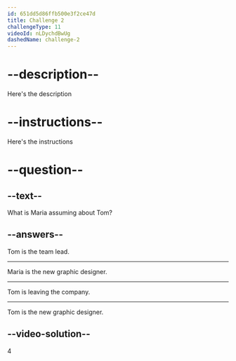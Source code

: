 ```yaml
---
id: 651dd5d86ffb500e3f2ce47d
title: Challenge 2
challengeType: 11
videoId: nLDychdBwUg
dashedName: challenge-2
---
```


# --description--

Here's the description

# --instructions--

Here's the instructions

# --question--

## --text--

What is Maria assuming about Tom?

## --answers--

Tom is the team lead.

---

Maria is the new graphic designer.

---

Tom is leaving the company.

---

Tom is the new graphic designer.

## --video-solution--

4

